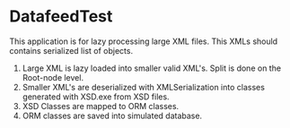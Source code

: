 # DatafeedTest
This application is for lazy processing large XML files. This XMLs should contains serialized list of objects. 
1. Large XML is lazy loaded into smaller valid XML's. Split is done on the Root-node level.
2. Smaller XML's are deserialized with XMLSerialization into classes generated with XSD.exe from XSD files. 
3. XSD Classes are mapped to ORM classes.
4. ORM classes are saved into simulated database.
